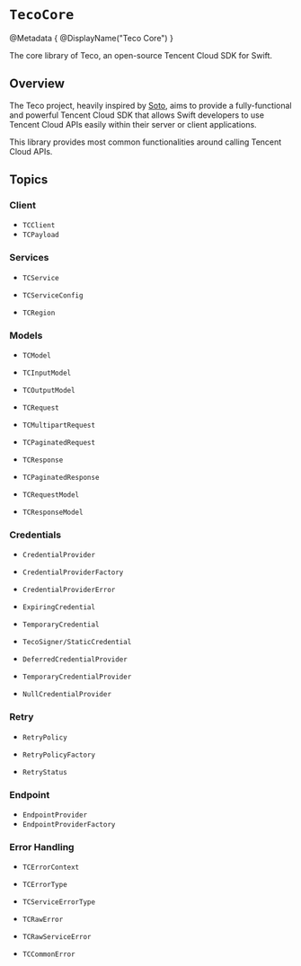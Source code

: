 #  ``TecoCore``

@Metadata {
    @DisplayName("Teco Core")
}

The core library of Teco, an open-source Tencent Cloud SDK for Swift.

## Overview

The Teco project, heavily inspired by [Soto](https://github.com/soto-project), aims to provide a fully-functional and powerful Tencent Cloud SDK that allows Swift developers to use Tencent Cloud APIs easily within their server or client applications.

This library provides most common functionalities around calling Tencent Cloud APIs.

## Topics

### Client

- ``TCClient``
- ``TCPayload``

### Services

- ``TCService``
- ``TCServiceConfig``

- ``TCRegion``

### Models

- ``TCModel``

- ``TCInputModel``
- ``TCOutputModel``

- ``TCRequest``
- ``TCMultipartRequest``
- ``TCPaginatedRequest``

- ``TCResponse``
- ``TCPaginatedResponse``

- ``TCRequestModel``
- ``TCResponseModel``

### Credentials

- ``CredentialProvider``
- ``CredentialProviderFactory``
- ``CredentialProviderError``

- ``ExpiringCredential``

- ``TemporaryCredential``
- ``TecoSigner/StaticCredential``

- ``DeferredCredentialProvider``
- ``TemporaryCredentialProvider``
- ``NullCredentialProvider``

### Retry

- ``RetryPolicy``
- ``RetryPolicyFactory``

- ``RetryStatus``

### Endpoint

- ``EndpointProvider``
- ``EndpointProviderFactory``

### Error Handling

- ``TCErrorContext``

- ``TCErrorType``
- ``TCServiceErrorType``

- ``TCRawError``
- ``TCRawServiceError``

- ``TCCommonError``
